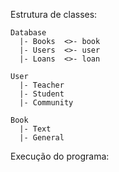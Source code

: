 Estrutura de classes:

```
Database
  |- Books  <>- book
  |- Users  <>- user
  |- Loans  <>- loan
```

```
User
  |- Teacher
  |- Student
  |- Community
```

```
Book
  |- Text
  |- General
```


Execução do programa:


